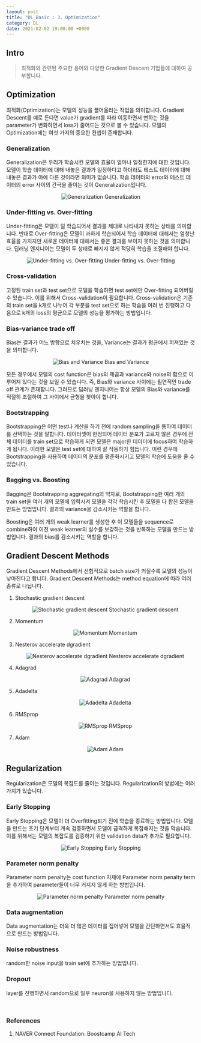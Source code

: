 ```yaml
---
layout: post
title: "DL Basic : 3. Optimization"
category: DL
date: 2021-02-02 19:00:00 +0900
---
```

## Intro
>최적화와 관련된 주요한 용어와 다양한 Gradient Descent 기법들에 대하여 공부합니다.

## Optimization
최적화(Optimization)는 모델의 성능을 끌어올리는 작업을 의미합니다. Gradient Descent를 예로 든다면 value가 gradient를 따라 이동하면서 변하는 것을 parameter가 변화하면서 loss가 줄어드는 것으로 볼 수 있습니다. 모델의 Optimization에는 여섯 가지의 중요한 컨셉이 존재합니다.

### Generalization
Generalization은 우리가 학습시킨 모델의 효율이 얼마나 일정한지에 대한 것입니다. 모델이 학습 데이터에 대해 내놓은 결과가 일정하다고 하더라도 테스트 데이터에 대해 내놓은 결과가 아예 다른 것이라면 의미가 없습니다. 학습 데이터의 error와 테스트 데이터의 error 사이의 간극을 줄이는 것이 Generalization입니다.

<p align="center">
  <img src="https://user-images.githubusercontent.com/77161691/108173048-f6f48e00-7140-11eb-8c26-3b88709b4edd.png" alt="Generalization"/>
  Generalization
</p>

### Under-fitting vs. Over-fitting
Under-fitting은 모델이 덜 학습되어서 결과를 제대로 나타내지 못하는 상태를 의미합니다. 반대로 Over-fitting은 모델이 과하게 학습되어서 학습 데이터에 대해서는 엄청난 효율을 가지지만 새로운 데이터에 대해서는 좋은 결과를 보이지 못하는 것을 의미합니다. 딥러닝 엔지니어는 모델이 두 상태로 빠지지 않게 적당히 학습을 조절해야 합니다.

<p align="center">
  <img src="https://user-images.githubusercontent.com/77161691/108173252-420ea100-7141-11eb-8eec-e9975664adc9.png" alt="Under-fitting vs. Over-fitting"/>
  Under-fitting vs. Over-fitting
</p>

### Cross-validation
고정된 train set과 test set으로 모델을 학습하면 test set에만 Over-fitting 되어버릴 수 있습니다. 이를 위해서 Cross-validation이 필요합니다. Cross-validation은 기존의 train set을 k개로 나누어 각 부분을 test set으로 하는 학습을 여러 번 진행하고 다음으로 k개의 loss의 평균으로 모델의 성능을 평가하는 방법입니다.

### Bias-variance trade off
Bias는 결과가 어느 방향으로 치우치는 것을, Variance는 결과가 평균에서 퍼져있는 것을 의미합니다.

<p align="center">
  <img src="https://user-images.githubusercontent.com/77161691/108173938-1fc95300-7142-11eb-8928-04bf55dcc9a4.png" alt="Bias and Variance"/>
  Bias and Variance
</p>

모든 경우에서 모델의 cost function은 bias의 제곱과 variance와 noise의 합으로 이루어져 있다는 것을 보일 수 있습니다. 즉, Bias와 variance 사이에는 필연적인 trade off 관계가 존재합니다. 그러므로 딥러닝 엔지니어는 항상 모델의 Bias와 variance를 적절히 조절하여 그 사이에서 균형을 찾아야 합니다.

### Bootstrapping
Bootstrapping은 어떤 test나 계산을 하기 전에 random sampling을 통하여 데이터를 선택하는 것을 말합니다. 데이터셋이 한정되어 데이터 분포가 고르지 않은 경우에 전체 데이터를 train set으로 학습하게 되면 모델은 major한 데이터에 focus하여 학습하게 됩니다. 이러한 모델은 test set에 대하여 잘 작동하기 힘듭니다. 이런 경우에 Bootstrapping을 사용하여 데이터의 분포를 평준화시키고 모델의 학습에 도움을 줄 수 있습니다.

### Bagging vs. Boosting
Bagging은 Bootstrapping aggregating의 약자로, Bootstrapping한 여러 개의 train set을 여러 개의 모델에 입력시켜 모델을 각각 학습시킨 후 모델을 다 합친 모델을 만드는 방법입니다. 결과의 variance을 감소시키는 역할을 합니다.

Boosting은 여러 개의 weak learner를 생성한 후 이 모델들을 sequence로 combine하여 이전 weak learner의 실수를 보강하는 것을 반복하는 모델을 만드는 방법입니다. 결과의 bias를 감소시키는 역할을 합니다.

## Gradient Descent Methods
Gradient Descent Methods에서 선험적으로 batch size가 커질수록 모델의 성능이 낮아진다고 합니다. Gradient Descent Methods는 method equation에 따라 여러 종류로 나뉩니다.

1. Stochastic gradient descent
    <p align="center">
      <img src="https://user-images.githubusercontent.com/77161691/108176186-0544a900-7145-11eb-8a88-c34650ecba0f.png" alt="Stochastic gradient descent"/>
      Stochastic gradient descent
    </p>

2. Momentum
    <p align="center">
      <img src="https://user-images.githubusercontent.com/77161691/108176289-2e653980-7145-11eb-87bf-ed339db26eb7.png" alt="Momentum"/>
      Momentum
    </p>

3. Nesterov accelerate dgradient
    <p align="center">
      <img src="https://user-images.githubusercontent.com/77161691/108176358-450b9080-7145-11eb-84b1-eb5704d94fb8.png" alt="Nesterov accelerate dgradient"/>
      Nesterov accelerate dgradient
    </p>

4. Adagrad
    <p align="center">
      <img src="https://user-images.githubusercontent.com/77161691/108176418-594f8d80-7145-11eb-9ec5-ffac07775270.png" alt="Adagrad"/>
      Adagrad
    </p>

5. Adadelta
    <p align="center">
      <img src="https://user-images.githubusercontent.com/77161691/108176478-6cfaf400-7145-11eb-82fb-a0c319737e52.png" alt="Adadelta"/>
      Adadelta
    </p>

6. RMSprop
    <p align="center">
      <img src="https://user-images.githubusercontent.com/77161691/108176546-83a14b00-7145-11eb-8061-ccc4447e23cc.png" alt="RMSprop"/>
      RMSprop
    </p>

7. Adam
    <p align="center">
      <img src="https://user-images.githubusercontent.com/77161691/108176615-9b78cf00-7145-11eb-8af1-57d9e0a81098.png" alt="Adam"/>
      Adam
    </p>

## Regularization
Regularization은 모델의 복잡도를 줄이는 것입니다. Regularization의 방법에는 여러 가지가 있습니다.

### Early Stopping
Early Stopping은 모델이 더 Overfitting되기 전에 학습을 종료하는 방법입니다. 모델을 만드는 초기 단계부터 계속 검증하면서 모델이 급격하게 복잡해지는 것을 막습니다. 이를 위해서는 모델의 복잡도를 검증하기 위한 validation data가 추가로 필요합니다.

<p align="center">
  <img src="https://user-images.githubusercontent.com/77161691/108177202-44272e80-7146-11eb-85ed-bc22eef47009.png" alt="Early Stopping"/>
  Early Stopping
</p>

### Parameter norm penalty
Parameter norm penalty는 cost function 자체에 Parameter norm penalty term을 추가하여 parameter들이 너무 커지지 않게 하는 방법입니다.
<p align="center">
  <img src="https://user-images.githubusercontent.com/77161691/108177522-b566e180-7146-11eb-83d9-999158853fce.png" alt="Parameter norm penalty"/>
  Parameter norm penalty
</p>

### Data augmentation
Data augmentation는 더욱 더 많은 데이터를 집어넣어 모델을 간단하면서도 효율적으로 만드는 방법입니다.

### Noise robustness
random한 noise input을 train set에 추가하는 방법입니다.

### Dropout
layer를 진행하면서 random으로 일부 neuron을 사용하지 않는 방법입니다.

<br/>

### References
1. NAVER Connect Foundation: Boostcamp AI Tech
